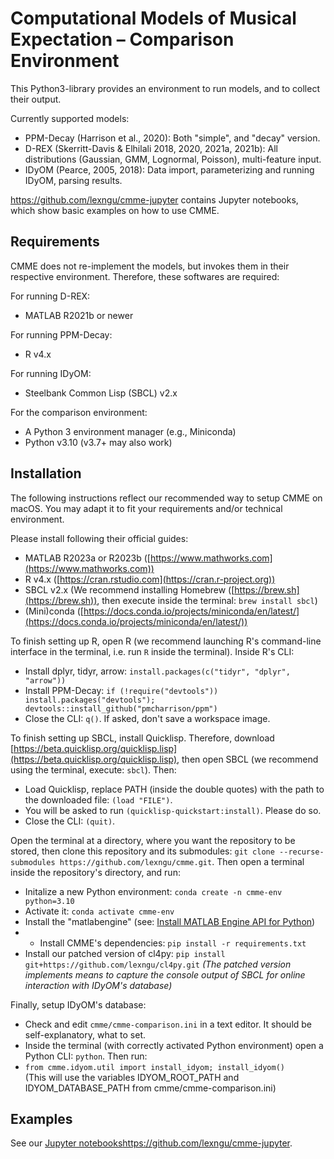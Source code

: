 # Computational Models of Musical Expectation – Comparison Environment
This Python3-library provides an environment to run models, and to collect their output.

Currently supported models: 
* PPM-Decay (Harrison et al., 2020): Both "simple", and "decay" version. 
* D-REX (Skerritt-Davis & Elhilali 2018, 2020, 2021a, 2021b): All distributions (Gaussian, GMM, Lognormal, Poisson), multi-feature input.
* IDyOM (Pearce, 2005, 2018): Data import, parameterizing and running IDyOM, parsing results. 

https://github.com/lexngu/cmme-jupyter contains Jupyter notebooks, which show basic examples on how to use CMME.

## Requirements
CMME does not re-implement the models, but invokes them in their respective environment. Therefore, these softwares are required:

For running D-REX:
* MATLAB R2021b or newer

For running PPM-Decay:
* R v4.x

For running IDyOM:
* Steelbank Common Lisp (SBCL) v2.x

For the comparison environment:
* A Python 3 environment manager (e.g., Miniconda)
* Python v3.10 (v3.7+ may also work)

## Installation
The following instructions reflect our recommended way to setup CMME on macOS. You may adapt it to fit your requirements and/or technical environment.

Please install following their official guides:
* MATLAB R2023a or R2023b ([https://www.mathworks.com](https://www.mathworks.com))
* R v4.x ([https://cran.rstudio.com](https://cran.r-project.org))
* SBCL v2.x (We recommend installing Homebrew ([https://brew.sh](https://brew.sh)), then execute inside the terminal: `brew install sbcl`)
* (Mini)conda ([https://docs.conda.io/projects/miniconda/en/latest/](https://docs.conda.io/projects/miniconda/en/latest/))

To finish setting up R, open R (we recommend launching R's command-line interface in the terminal, i.e. run `R` inside the terminal). Inside R's CLI:
* Install dplyr, tidyr, arrow: `install.packages(c("tidyr", "dplyr", "arrow"))`
* Install PPM-Decay: `if (!require("devtools")) install.packages("devtools"); devtools::install_github("pmcharrison/ppm")`
* Close the CLI: `q()`. If asked, don't save a workspace image.

To finish setting up SBCL, install Quicklisp. Therefore, download [https://beta.quicklisp.org/quicklisp.lisp](https://beta.quicklisp.org/quicklisp.lisp), then open SBCL (we recommend using the terminal, execute: `sbcl`). Then:
* Load Quicklisp, replace PATH (inside the double quotes) with the path to the downloaded file: `(load "FILE")`.
* You will be asked to run `(quicklisp-quickstart:install)`. Please do so.
* Close the CLI: `(quit)`.

Open the terminal at a directory, where you want the repository to be stored, then clone this repository and its submodules: `git clone --recurse-submodules https://github.com/lexngu/cmme.git`. Then open a terminal inside the repository's directory, and run:
* Initalize a new Python environment: `conda create -n cmme-env python=3.10`
* Activate it: `conda activate cmme-env`
* Install the "matlabengine" (see: [Install MATLAB Engine API for Python](https://de.mathworks.com/help/matlab/matlab_external/install-the-matlab-engine-for-python.html))
* * Install CMME's dependencies: `pip install -r requirements.txt`
* Install our patched version of cl4py: `pip install git+https://github.com/lexngu/cl4py.git` <i>(The patched version implements means to capture the console output of SBCL for online interaction with IDyOM's database)</i>

Finally, setup IDyOM's database:
* Check and edit `cmme/cmme-comparison.ini` in a text editor. It should be self-explanatory, what to set.
* Inside the terminal (with correctly activated Python environment) open a Python CLI: `python`. Then run:
 * `from cmme.idyom.util import install_idyom; install_idyom()` <br>(This will use the variables IDYOM_ROOT_PATH and IDYOM_DATABASE_PATH from cmme/cmme-comparison.ini)

## Examples
See our [Jupyter notebooks](https://github.com/lexngu/cmme-jupyter)https://github.com/lexngu/cmme-jupyter.
